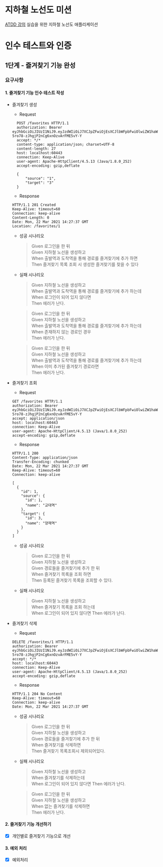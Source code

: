 # 지하철 노선도 미션
[ATDD 강의](https://edu.nextstep.camp/c/R89PYi5H) 실습을 위한 지하철 노선도 애플리케이션

# 인수 테스트와 인증
## 1단계 - 즐겨찾기 기능 완성
### 요구사항
#### 1. 즐겨찾기 기능 인수 테스트 작성
- 즐겨찾기 생성
  - Request
  ```shell
    POST /favorites HTTP/1.1
    authorization: Bearer eyJhbGciOiJIUzI1NiJ9.eyJzdWIiOiJ7XCJpZFwiOjEsXCJlbWFpbFwiOlwiZW1haWxAZW1haWwuY29tXCIsXCJwYXNzd29yZFwiOlwicGFzc3dvcmRcIixcImFnZVwiOjIwLFwicHJpbmNpcGFsXCI6XCJlbWFpbEBlbWFpbC5jb21cIixcImNyZWRlbnRpYWxzXCI6XCJwYXNzd29yZFwifSIsImlhdCI6MTYxNjQyMzI1NywiZXhwIjoxNjE2NDI2ODU3fQ.7PU1ocohHf-5ro78-zJhgjP2nCg6xnOzvArFME5vY-Y
    accept: */*
    content-type: application/json; charset=UTF-8
    content-length: 27
    host: localhost:60443
    connection: Keep-Alive
    user-agent: Apache-HttpClient/4.5.13 (Java/1.8.0_252)
    accept-encoding: gzip,deflate
      
    {
        "source": "1",
        "target": "3"
    }
  ```
  - Response
  ```shell
  HTTP/1.1 201 Created
  Keep-Alive: timeout=60
  Connection: keep-alive
  Content-Length: 0
  Date: Mon, 22 Mar 2021 14:27:37 GMT
  Location: /favorites/1
  ```
    - 성공 시나리오
      > Given 로그인을 한 뒤<br>
       Given 지하철 노선을 생성하고<br>
       When 출발역과 도착역을 통해 경로를 즐겨찾기에 추가 하면<br>
       Then 즐겨찾기 목록 조회 시 생성한 즐겨찾기를 찾을 수 있다
    - 실패 시나리오
      > Given 지하철 노선을 생성하고<br>
      When 출발역과 도착역을 통해 경로를 즐겨찾기에 추가 하는데<br>
      When 로그인이 되어 있지 않다면<br>
      Then 에러가 난다.

      > Given 로그인을 한 뒤<br>
      Given 지하철 노선을 생성하고<br>
      When 출발역과 도착역을 통해 경로를 즐겨찾기에 추가 하는데<br>
      When 존재하지 않는 경로인 경우<br>
      Then 에러가 난다.
  
      > Given 로그인을 한 뒤<br>
      Given 지하철 노선을 생성하고<br>
      When 출발역과 도착역을 통해 경로를 즐겨찾기에 추가 하는데<br>
      When 이미 추가된 즐겨찾기 경로라면 <br>
      Then 에러가 난다.

- 즐겨찾기 조회
  - Request
  ```shell
  GET /favorites HTTP/1.1
  authorization: Bearer eyJhbGciOiJIUzI1NiJ9.eyJzdWIiOiJ7XCJpZFwiOjEsXCJlbWFpbFwiOlwiZW1haWxAZW1haWwuY29tXCIsXCJwYXNzd29yZFwiOlwicGFzc3dvcmRcIixcImFnZVwiOjIwLFwicHJpbmNpcGFsXCI6XCJlbWFpbEBlbWFpbC5jb21cIixcImNyZWRlbnRpYWxzXCI6XCJwYXNzd29yZFwifSIsImlhdCI6MTYxNjQyMzI1NywiZXhwIjoxNjE2NDI2ODU3fQ.7PU1ocohHf-5ro78-zJhgjP2nCg6xnOzvArFME5vY-Y
  accept: application/json
  host: localhost:60443
  connection: Keep-Alive
  user-agent: Apache-HttpClient/4.5.13 (Java/1.8.0_252)
  accept-encoding: gzip,deflate
  ```
   - Response
  ```shell
  HTTP/1.1 200
  Content-Type: application/json
  Transfer-Encoding: chunked
  Date: Mon, 22 Mar 2021 14:27:37 GMT
  Keep-Alive: timeout=60
  Connection: keep-alive
  
  [
    {
      "id": 1,
      "source": {
        "id": 1,
        "name": "교대역"
      },
      "target": {
        "id": 3,
        "name": "양재역"
      }
    }
  ]
  ```
  - 성공 시나리오
      > Given 로그인을 한 뒤<br>
       Given 지하철 노선을 생성하고<br>
       Given 경로들을 즐겨찾기에 추가 한 뒤<br>
       When 즐겨찾기 목록을 조회 하면<br>
       Then 등록된 즐겨찾기 목록을 조회할 수 있다.
  - 실패 시나리오
      > Given 지하철 노선을 생성하고<br>
       When 즐겨찾기 목록을 조회 하는데<br>
       When 로그인이 되어 있지 않다면
       Then 에러가 난다.

- 즐겨찾기 삭제
  - Request
  ```shell
  DELETE /favorites/1 HTTP/1.1
  authorization: Bearer eyJhbGciOiJIUzI1NiJ9.eyJzdWIiOiJ7XCJpZFwiOjEsXCJlbWFpbFwiOlwiZW1haWxAZW1haWwuY29tXCIsXCJwYXNzd29yZFwiOlwicGFzc3dvcmRcIixcImFnZVwiOjIwLFwicHJpbmNpcGFsXCI6XCJlbWFpbEBlbWFpbC5jb21cIixcImNyZWRlbnRpYWxzXCI6XCJwYXNzd29yZFwifSIsImlhdCI6MTYxNjQyMzI1NywiZXhwIjoxNjE2NDI2ODU3fQ.7PU1ocohHf-5ro78-zJhgjP2nCg6xnOzvArFME5vY-Y
  accept: */*
  host: localhost:60443
  connection: Keep-Alive
  user-agent: Apache-HttpClient/4.5.13 (Java/1.8.0_252)
  accept-encoding: gzip,deflate
  ```
  - Response
  ```shell
  HTTP/1.1 204 No Content
  Keep-Alive: timeout=60
  Connection: keep-alive
  Date: Mon, 22 Mar 2021 14:27:37 GMT
  ```
    - 성공 시나리오
      > Given 로그인을 한 뒤<br>
      Given 지하철 노선을 생성하고<br>
      Given 경로들을 즐겨찾기에 추가 한 뒤<br>
      When 즐겨찾기를 삭제하면<br>
      Then 즐겨찾기 목록조회시 제외되어있다.
    - 실패 시나리오
      > Given 지하철 노선을 생성하고<br>
      When 즐겨찾기를 삭제하는데<br>
      When 로그인이 되어 있지 않다면
      Then 에러가 난다.

      > Given 로그인을 한 뒤<br>
      Given 지하철 노선을 생성하고<br>
      When 없는 즐겨찾기를 삭제하면<br>
      Then 에러가 난다.

#### 2. 즐겨찾기 기능 개선하기
- [x] 개인별로 즐겨찾기 기능으로 개선
#### 3. 예외 처리
- [x] 예외처리

